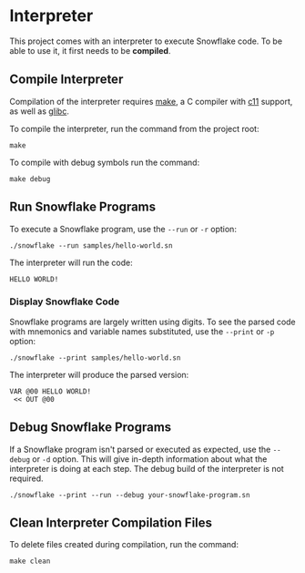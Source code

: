 # Interpreter

This project comes with an interpreter to execute Snowflake code. 
To be able to use it, it first needs to be **compiled**.

## Compile Interpreter

Compilation of the interpreter requires [make][4], a C compiler 
with [c11][5] support, as well as [glibc][6].

To compile the interpreter, run the command from the project root:
```
make
```

To compile with debug symbols run the command:
```
make debug
```

[4]: https://en.wikipedia.org/wiki/Make_(software)
[5]: https://en.wikipedia.org/wiki/C11_(C_standard_revision)
[6]: https://en.wikipedia.org/wiki/GNU_C_Library

## Run Snowflake Programs

To execute a Snowflake program, use the `--run` or `-r` option:

```
./snowflake --run samples/hello-world.sn
```

The interpreter will run the code:

```
HELLO WORLD!
```

### Display Snowflake Code

Snowflake programs are largely written using digits. To see the parsed code with 
mnemonics and variable names substituted, use the `--print` or `-p` option:

```
./snowflake --print samples/hello-world.sn
```

The interpreter will produce the parsed version:

```
VAR @00 HELLO WORLD!
 << OUT @00
```

## Debug Snowflake Programs

If a Snowflake program isn't parsed or executed as expected, use
the `--debug` or `-d` option. This will give in-depth information 
about what the interpreter is doing at each step. The debug build of 
the interpreter is not required.

```
./snowflake --print --run --debug your-snowflake-program.sn
```

## Clean Interpreter Compilation Files

To delete files created during compilation, run the command:

```
make clean
```
